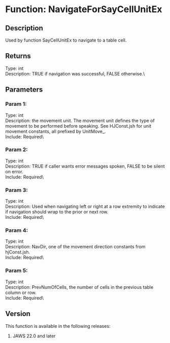 # Function: NavigateForSayCellUnitEx

## Description

Used by function SayCellUnitEx to navigate to a table cell.

## Returns

Type: int\
Description: TRUE if navigation was successful, FALSE otherwise.\

## Parameters

### Param 1:

Type: int\
Description: the movement unit. The movement unit defines the type of
movement to be performed before speaking. See HJConst.jsh for unit
movement constants, all prefixed by UnitMove\_.\
Include: Required\

### Param 2:

Type: int\
Description: TRUE if caller wants error messages spoken, FALSE to be
silent on error.\
Include: Required\

### Param 3:

Type: int\
Description: Used when navigating left or right at a row extremity to
indicate if navigation should wrap to the prior or next row.\
Include: Required\

### Param 4:

Type: int\
Description: NavDir, one of the movement direction constants from
hjConst.jsh.\
Include: Required\

### Param 5:

Type: int\
Description: PrevNumOfCells, the number of cells in the previous table
column or row.\
Include: Required\

## Version

This function is available in the following releases:

1.  JAWS 22.0 and later
